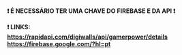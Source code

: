 <strong> ❗ É NECESSÁRIO TER UMA CHAVE DO FIREBASE E DA API ❗ </strong>

<strong> ❗ LINKS: </br> https://rapidapi.com/digiwalls/api/gamerpower/details </br> https://firebase.google.com/?hl=pt </strong>
